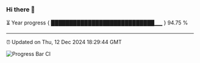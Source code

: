 ### Hi there 👋

⏳ Year progress { ████████████████████████████▁▁ } 94.75 %

---

⏰ Updated on Thu, 12 Dec 2024 18:29:44 GMT

![Progress Bar CI](https://github.com/liununu/liununu/workflows/Progress%20Bar%20CI/badge.svg)
